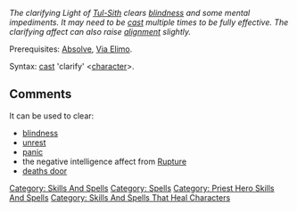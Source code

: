 *The clarifying Light of [Tul-Sith](Tul-Sith "wikilink") clears
[blindness](Blindness "wikilink") and some mental impediments. It may
need to be [cast](Cast "wikilink") multiple times to be fully effective.
The clarifying affect can also raise [alignment](Alignment "wikilink")
slightly.*

Prerequisites: [Absolve](Absolve "wikilink"), [Via
Elimo](Via_Elimo "wikilink").

Syntax: [cast](Cast "wikilink") 'clarify'
\<[character](:Category:_Characters "wikilink")\>.

## Comments

It can be used to clear:

-   [blindness](blindness "wikilink")
-   [unrest](unrest "wikilink")
-   [panic](panic "wikilink")
-   the negative intelligence affect from [Rupture](Rupture "wikilink")
-   [deaths door](Deaths_Door "wikilink")

[Category: Skills And Spells](Category:_Skills_And_Spells "wikilink")
[Category: Spells](Category:_Spells "wikilink") [Category: Priest Hero
Skills And Spells](Category:_Priest_Hero_Skills_And_Spells "wikilink")
[Category: Skills And Spells That Heal
Characters](Category:_Skills_And_Spells_That_Heal_Characters "wikilink")
